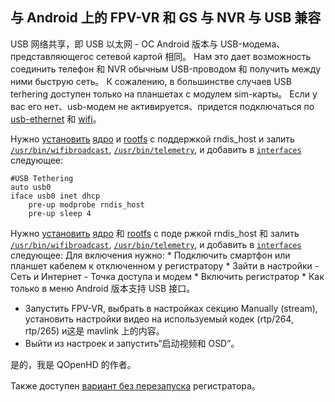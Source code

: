 ## 与 Android 上的 FPV-VR 和 GS 与 NVR 与 USB 兼容

USB 网络共享，即 USB 以太网 - ОС Android 版本与 USB-модема、представляющегос сетевой картой 相同。 Нам это дает возможность соединить телефон 和 NVR обычным USB-проводом 和 получить между ними быструю сеть。 К сожалению, в большинстве случаев USB terhering доступен только на планшетах с модулем sim-карты。 Если у вас его нет、usb-модем не активируется、придется подключаться по [usb-ethernet](usb-eth-modem.md) 和 [wifi](note-nvr-tab-ap.md)。

Нужно [установить](notes_start_hi3536ev100.md#L47) [ядро](hi3536dv100/uImage.hi3536dv100) и [rootfs](hi3536dv100/rootfs.squashfs.hi3536dv100) с поддержкой rndis_host и залить [`/usr/bin/wifibroadcast`](hi3536dv100/usr/bin/wifibroadcast), [`/usr/bin/telemetry`](hi3536dv100/usr/bin/telemetry), и добавить в [`interfaces`](hi3536dv100/etc/network/interfaces) следующее:
```
#USB Tethering
auto usb0
iface usb0 inet dhcp
    pre-up modprobe rndis_host
    pre-up sleep 4
```

Нужно [установить](notes_start_hi3536ev100.md#L47) [ядро](hi3536dv100/uImage.hi3536dv100) 和 [rootfs](hi3536dv100/rootfs.squashfs.hi3536dv100) с поде ржкой rndis_host 和 залить [`/usr/bin/wifibroadcast`]( hi3536dv100/usr/bin/wifibroadcast), [`/usr/bin/telemetry`](hi3536dv100/usr/bin/telemetry), и добавить в [`interfaces`](hi3536dv100/etc/network/interfaces) следующее: Для включения нужно: * Подключить смартфон или планшет кабелем к отключенном у регистратору * Зайти в настройки - Сеть и Интернет - Точка доступа и модем * Включить регистратор * Как только в меню Android 版本支持 USB 接口。
* Запустить FPV-VR, выбрать в настройках секцию Manually (stream), установить настройки видео на используемый кодек (rtp/264, rtp/265) и这是 mavlink 上的内容。
* Выйти из настроек и запустить“启动视频和 OSD”。

是的，我是 QOpenHD 的作者。

Также доступен [вариант без перезапуска](nvr_gpio.md) регистратора。

